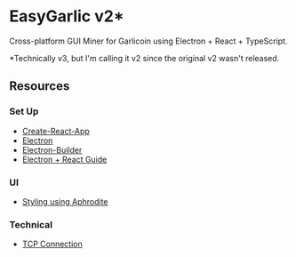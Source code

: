 # EasyGarlic v2\*

Cross-platform GUI Miner for Garlicoin using Electron + React + TypeScript.

\*Technically v3, but I'm calling it v2 since the original v2 wasn't released.

## Resources

### Set Up

- [Create-React-App](https://github.com/facebook/create-react-app)
- [Electron](https://electronjs.org/)
- [Electron-Builder](https://github.com/electron-userland/electron-builder)
- [Electron + React Guide](https://medium.com/@kitze/%EF%B8%8F-from-react-to-an-electron-app-ready-for-production-a0468ecb1da3)

### UI

- [Styling using Aphrodite](https://github.com/Khan/aphrodite)

### Technical

- [TCP Connection](https://gist.github.com/tedmiston/5935757)
